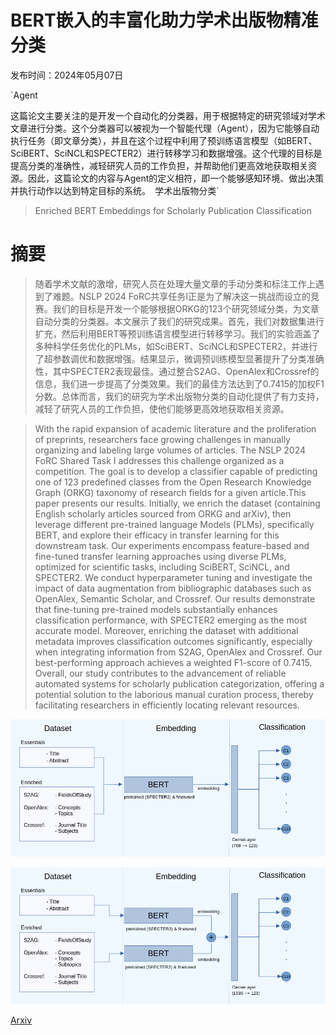 # BERT嵌入的丰富化助力学术出版物精准分类

发布时间：2024年05月07日

`Agent

这篇论文主要关注的是开发一个自动化的分类器，用于根据特定的研究领域对学术文章进行分类。这个分类器可以被视为一个智能代理（Agent），因为它能够自动执行任务（即文章分类），并且在这个过程中利用了预训练语言模型（如BERT、SciBERT、SciNCL和SPECTER2）进行转移学习和数据增强。这个代理的目标是提高分类的准确性，减轻研究人员的工作负担，并帮助他们更高效地获取相关资源。因此，这篇论文的内容与Agent的定义相符，即一个能够感知环境、做出决策并执行动作以达到特定目标的系统。` `学术出版物分类`

> Enriched BERT Embeddings for Scholarly Publication Classification

# 摘要

> 随着学术文献的激增，研究人员在处理大量文章的手动分类和标注工作上遇到了难题。NSLP 2024 FoRC共享任务I正是为了解决这一挑战而设立的竞赛。我们的目标是开发一个能够根据ORKG的123个研究领域分类，为文章自动分类的分类器。本文展示了我们的研究成果。首先，我们对数据集进行扩充，然后利用BERT等预训练语言模型进行转移学习。我们的实验涵盖了多种科学任务优化的PLMs，如SciBERT、SciNCL和SPECTER2，并进行了超参数调优和数据增强。结果显示，微调预训练模型显著提升了分类准确性，其中SPECTER2表现最佳。通过整合S2AG、OpenAlex和Crossref的信息，我们进一步提高了分类效果。我们的最佳方法达到了0.7415的加权F1分数。总体而言，我们的研究为学术出版物分类的自动化提供了有力支持，减轻了研究人员的工作负担，使他们能够更高效地获取相关资源。

> With the rapid expansion of academic literature and the proliferation of preprints, researchers face growing challenges in manually organizing and labeling large volumes of articles. The NSLP 2024 FoRC Shared Task I addresses this challenge organized as a competition. The goal is to develop a classifier capable of predicting one of 123 predefined classes from the Open Research Knowledge Graph (ORKG) taxonomy of research fields for a given article.This paper presents our results. Initially, we enrich the dataset (containing English scholarly articles sourced from ORKG and arXiv), then leverage different pre-trained language Models (PLMs), specifically BERT, and explore their efficacy in transfer learning for this downstream task. Our experiments encompass feature-based and fine-tuned transfer learning approaches using diverse PLMs, optimized for scientific tasks, including SciBERT, SciNCL, and SPECTER2. We conduct hyperparameter tuning and investigate the impact of data augmentation from bibliographic databases such as OpenAlex, Semantic Scholar, and Crossref. Our results demonstrate that fine-tuning pre-trained models substantially enhances classification performance, with SPECTER2 emerging as the most accurate model. Moreover, enriching the dataset with additional metadata improves classification outcomes significantly, especially when integrating information from S2AG, OpenAlex and Crossref. Our best-performing approach achieves a weighted F1-score of 0.7415. Overall, our study contributes to the advancement of reliable automated systems for scholarly publication categorization, offering a potential solution to the laborious manual curation process, thereby facilitating researchers in efficiently locating relevant resources.

![BERT嵌入的丰富化助力学术出版物精准分类](../../../paper_images/2405.04136/forc_model_1.png)

![BERT嵌入的丰富化助力学术出版物精准分类](../../../paper_images/2405.04136/twinbert_final.png)

[Arxiv](https://arxiv.org/abs/2405.04136)